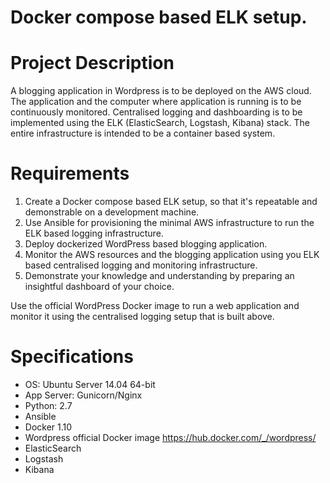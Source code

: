#  Docker compose based ELK setup.

# Project Description
  A blogging application in Wordpress is to be deployed on the AWS
  cloud. The application and the computer where application is running
  is to be continuously monitored. Centralised logging and dashboarding 
  is to be implemented using the ELK (ElasticSearch, Logstash, Kibana) 
  stack. The entire infrastructure is intended to be a container based 
  system.  

# Requirements

  1. Create a Docker compose based ELK setup, so that it's repeatable
     and demonstrable on a development machine.
  2. Use Ansible for provisioning the minimal AWS infrastructure to
     run the ELK based logging infrastructure.
  3. Deploy dockerized WordPress based blogging application.
  4. Monitor the AWS resources and the blogging application using you
     ELK based centralised logging and monitoring infrastructure.
  5. Demonstrate your knowledge and understanding by preparing an
     insightful dashboard of your choice.

  Use the official WordPress Docker image to run a web application and
  monitor it using the centralised logging setup that is built above.

# Specifications
  - OS: Ubuntu Server 14.04 64-bit
  - App Server: Gunicorn/Nginx
  - Python: 2.7
  - Ansible
  - Docker 1.10
  - Wordpress official Docker image
    https://hub.docker.com/_/wordpress/
  - ElasticSearch
  - Logstash
  - Kibana

